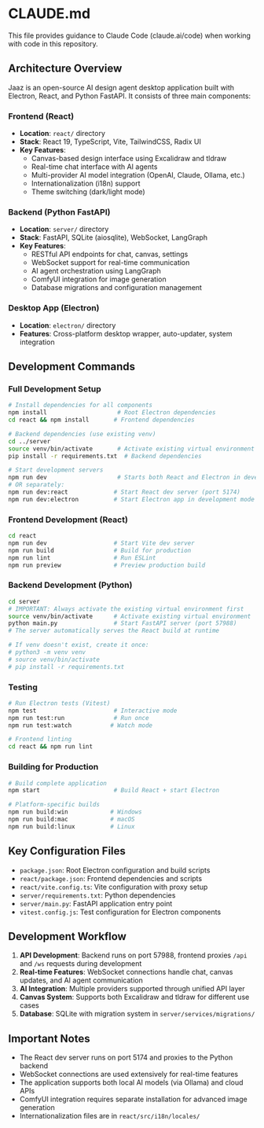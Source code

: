 # CLAUDE.md

This file provides guidance to Claude Code (claude.ai/code) when working with code in this repository.

## Architecture Overview

Jaaz is an open-source AI design agent desktop application built with Electron, React, and Python FastAPI. It consists of three main components:

### Frontend (React)
- **Location**: `react/` directory
- **Stack**: React 19, TypeScript, Vite, TailwindCSS, Radix UI
- **Key Features**: 
  - Canvas-based design interface using Excalidraw and tldraw
  - Real-time chat interface with AI agents
  - Multi-provider AI model integration (OpenAI, Claude, Ollama, etc.)
  - Internationalization (i18n) support
  - Theme switching (dark/light mode)

### Backend (Python FastAPI)
- **Location**: `server/` directory  
- **Stack**: FastAPI, SQLite (aiosqlite), WebSocket, LangGraph
- **Key Features**:
  - RESTful API endpoints for chat, canvas, settings
  - WebSocket support for real-time communication
  - AI agent orchestration using LangGraph
  - ComfyUI integration for image generation
  - Database migrations and configuration management

### Desktop App (Electron)
- **Location**: `electron/` directory
- **Features**: Cross-platform desktop wrapper, auto-updater, system integration

## Development Commands

### Full Development Setup
```bash
# Install dependencies for all components
npm install                    # Root Electron dependencies
cd react && npm install       # Frontend dependencies

# Backend dependencies (use existing venv)
cd ../server
source venv/bin/activate       # Activate existing virtual environment
pip install -r requirements.txt  # Backend dependencies

# Start development servers
npm run dev                    # Starts both React and Electron in development mode
# OR separately:
npm run dev:react             # Start React dev server (port 5174)
npm run dev:electron          # Start Electron app in development mode
```

### Frontend Development (React)
```bash
cd react
npm run dev                   # Start Vite dev server
npm run build                 # Build for production
npm run lint                  # Run ESLint
npm run preview               # Preview production build
```

### Backend Development (Python)
```bash
cd server
# IMPORTANT: Always activate the existing virtual environment first
source venv/bin/activate      # Activate existing virtual environment
python main.py                # Start FastAPI server (port 57988)
# The server automatically serves the React build at runtime

# If venv doesn't exist, create it once:
# python3 -m venv venv
# source venv/bin/activate
# pip install -r requirements.txt
```

### Testing
```bash
# Run Electron tests (Vitest)
npm test                      # Interactive mode
npm run test:run              # Run once
npm run test:watch           # Watch mode

# Frontend linting
cd react && npm run lint
```

### Building for Production
```bash
# Build complete application
npm start                     # Build React + start Electron

# Platform-specific builds
npm run build:win            # Windows
npm run build:mac            # macOS  
npm run build:linux          # Linux
```

## Key Configuration Files

- `package.json`: Root Electron configuration and build scripts
- `react/package.json`: Frontend dependencies and scripts
- `react/vite.config.ts`: Vite configuration with proxy setup
- `server/requirements.txt`: Python dependencies
- `server/main.py`: FastAPI application entry point
- `vitest.config.js`: Test configuration for Electron components

## Development Workflow

1. **API Development**: Backend runs on port 57988, frontend proxies `/api` and `/ws` requests during development
2. **Real-time Features**: WebSocket connections handle chat, canvas updates, and AI agent communication
3. **AI Integration**: Multiple providers supported through unified API layer
4. **Canvas System**: Supports both Excalidraw and tldraw for different use cases
5. **Database**: SQLite with migration system in `server/services/migrations/`

## Important Notes

- The React dev server runs on port 5174 and proxies to the Python backend
- WebSocket connections are used extensively for real-time features
- The application supports both local AI models (via Ollama) and cloud APIs
- ComfyUI integration requires separate installation for advanced image generation
- Internationalization files are in `react/src/i18n/locales/`